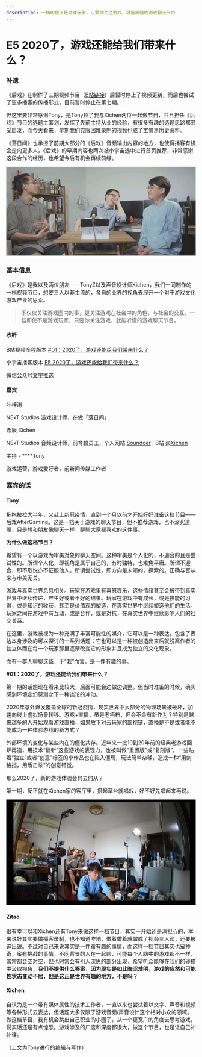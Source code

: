 ```yaml
---
description: 一档即使不是游戏玩家，只要你关注游戏，就能听懂的游戏聊天节目
---
```


# E5 2020了，游戏还能给我们带来什么？

### 补遗

《后戏》在制作了三期视频节目（[B站链接](https://space.bilibili.com/493763515)）后暂时停止了视频更新，而后也尝试了更多播客的传播形式，目前暂时停止在第七期。

但这里要非常感谢Tony，是Tony拉了我与Xichen两位一起做节目，并且担任《后戏》节目的选题主策划，发挥了先前主持从业的经验，有很多有趣的选题思路都颇受启发，而今天看来，早期我们克服困难录制的视频也成了宝贵黑历史资料。

《落日间》也承担了前期大部分的《后戏》音频输出内容的地方，也使得播客有机会走向更多人，《后戏》的早期内容也两次被小宇宙选中进行首页推荐，非常感谢这段合作的经历，也希望今后有机会再续前缘。

![](../.gitbook/assets/e5scene.png)

### 基本信息

《后戏》是我以及两位朋友——TonyZ以及声音设计师Xichen，我们一同制作的一档视频节目，想要三人以非主流的，各自的业界的视角去展开一个对于游戏文化游戏产业的思索。

> 不仅仅关注游戏圈内的事，更关注游戏在社会中的角色，与社会的交互。一档即使不是游戏玩家，只要你关注游戏，就能听懂的游戏聊天节目。

#### 收听

B站视频全程版本 [\#01：2020了，游戏还能给我们带来什么？](https://www.bilibili.com/video/BV1dp4y1i7yv)

小宇宙播客版本 [E5 2020了，游戏还能给我们带来什么？](https://www.xiaoyuzhoufm.com/episode/5f1872119504bbdb7721024d?s=eyJ1IjogIjVlYmNkNzkwMjFhYzg1ODA0MTJiNzcxMCJ9)

微信公众号[文字推送](https://mp.weixin.qq.com/s/0A3aGHdu10zS7HBmvyZ42Q)

#### 嘉宾

叶梓涛

NExT Studios 游戏设计师，在做「落日间」

希辰 Xichen

NExT Studios 音频设计师，前育碧员工，个人网站 [Soundoer](https://soundoer.com/) , B站 [@Xichen](https://space.bilibili.com/157914767)

主持 - ****Tony

游戏运营，游戏爱好者，前新闻传媒工作者

### 嘉宾的话

#### Tony

拖拖拉拉大半年，又赶上新冠疫情，直到一个月以前才开始好好准备这档节目——后戏AfterGaming。这是一档关于游戏的聊天节目，但不推荐游戏，也不深究道理，只是想和朋友像聊天一样，聊聊大家都喜欢的这件事。

**为什么做这档节目？**

希望有一个以游戏为审美对象的聊天空间。这种审美是个人化的，不迎合的且是尝试性的。所谓个人化，即视角是属于自己的，有时独特，也难免平庸。所谓不迎合，即不取悦亦不征服他人。所谓尝试性，即方向是未知的，探索的。正确与否从来与审美无关。

游戏与真实世界息息相关。玩家在游戏里有喜怒哀乐，这些情绪甚至会被带到真实世界中继续传递，产生好或者不好的结果。玩家在游戏中有成长，或是技能的习得，或是知识的收获，甚至是价值观的塑造，在真实世界中继续塑造他们的生活。玩家之间在游戏中有互动，或是合作，或是对抗，在真实世界中继续影响人们的社交关系。

在这里，游戏被视为一种充满了丰富可能性的媒介，它可以是一种表达，包含了表达本身涉及的可以探讨的一系列话题；它也可以是一种被创造出来后就脱离作者的独立体而在每一个玩家那里逐渐改变它的形象并且成为独立的文化现象。

而有一群人聊聊这些，于“我”而言，是一件有趣的事。

**\#01：2020了，游戏还能给我们带来什么？**

第一期的话题现在看来比较大，后面可能会边做边调整。但当时准备的时候，确实感到环境变幻莫测之下一种谈论的冲动。

2020年意外爆发覆盖全球的新冠疫情，现实世界中大部分的物理场景被破坏，加速向线上虚拟场景转移。游戏+直播，虽是老搭档，但会不会有新作为？特别是越来越多的人开始观看游戏直播，如果放下对云玩家的鄙视链，直播是不是或者能不能成为一种体验游戏的新方式？

外部环境的变化与某些内在的僵化共存。近年来一批10到20年前的经典老游戏回炉再造，用技术“翻新”这些游戏的表现力，也被叫做“重置版”或“复刻版”。一些贴着“独立”或者“创意”标签的小作品也在陷入僵局，玩法简单杂糅，造成一种“用剑格挡，用盾击杀”的创意错觉。

那么2020了，新的游戏体验会何去何从？

第一期，反正就在Xichen家的客厅里，搭起草台就唱戏，好不好先唱起来再说。

![](../.gitbook/assets/e5setup.png)

#### Zitao

很有幸可以和Xichen还有Tony来做这样一档节目，其实一开始还是满担心的，本来说好其实要做播客录制，也不知道咋地，做着做着就做成了视频三人谈，还要被迫出镜。不过对自己来说其实是一件蛮有趣的事情，而这样一档节目其实也蛮神奇，蛮有挑战的事情，不同背景的人在一起聊，可能每个人脑中的游戏都不一样，常常都会空对空，但也时常会有引人深思的部分出现，希望听众能够在我们的碰撞中汲取视角，**我们不提供什么答案，因为现实是如此晦涩难明，游戏的应然和可能性状态变动不居，但是这正是世界有趣的地方，不是吗？**

#### Xichen

自认为是一个带有媒体属性的技术工作者，一直以来也尝试着以文字、声音和视频等各种形式去表达，但话题大多仅限于游戏音频/声音设计这个相对小众的领域。做这档节目，我有机会跳出自己职业的小圈子，从一个更宽广的角度去思考游戏，说实话还是有点惶恐。游戏涉及的广度和深度都很大，做这个节目，也是让自己补补课。



（上文为Tony进行的编辑与写作）

